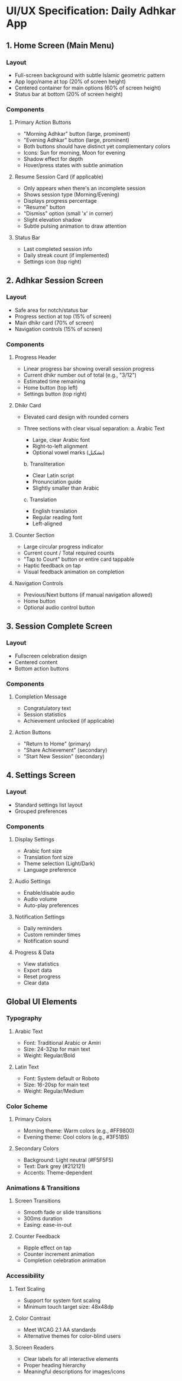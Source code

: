 # UI/UX Specification: Daily Adhkar App

## 1. Home Screen (Main Menu)
### Layout
- Full-screen background with subtle Islamic geometric pattern
- App logo/name at top (20% of screen height)
- Centered container for main options (60% of screen height)
- Status bar at bottom (20% of screen height)

### Components
1. Primary Action Buttons
   - "Morning Adhkar" button (large, prominent)
   - "Evening Adhkar" button (large, prominent)
   - Both buttons should have distinct yet complementary colors
   - Icons: Sun for morning, Moon for evening
   - Shadow effect for depth
   - Hover/press states with subtle animation

2. Resume Session Card (if applicable)
   - Only appears when there's an incomplete session
   - Shows session type (Morning/Evening)
   - Displays progress percentage
   - "Resume" button
   - "Dismiss" option (small 'x' in corner)
   - Slight elevation shadow
   - Subtle pulsing animation to draw attention

3. Status Bar
   - Last completed session info
   - Daily streak count (if implemented)
   - Settings icon (top right)

## 2. Adhkar Session Screen
### Layout
- Safe area for notch/status bar
- Progress section at top (15% of screen)
- Main dhikr card (70% of screen)
- Navigation controls (15% of screen)

### Components
1. Progress Header
   - Linear progress bar showing overall session progress
   - Current dhikr number out of total (e.g., "3/12")
   - Estimated time remaining
   - Home button (top left)
   - Settings button (top right)

2. Dhikr Card
   - Elevated card design with rounded corners
   - Three sections with clear visual separation:
     a. Arabic Text
        - Large, clear Arabic font
        - Right-to-left alignment
        - Optional vowel marks (تشكيل)
     
     b. Transliteration
        - Clear Latin script
        - Pronunciation guide
        - Slightly smaller than Arabic
     
     c. Translation
        - English translation
        - Regular reading font
        - Left-aligned

3. Counter Section
   - Large circular progress indicator
   - Current count / Total required counts
   - "Tap to Count" button or entire card tappable
   - Haptic feedback on tap
   - Visual feedback animation on completion

4. Navigation Controls
   - Previous/Next buttons (if manual navigation allowed)
   - Home button
   - Optional audio control button

## 3. Session Complete Screen
### Layout
- Fullscreen celebration design
- Centered content
- Bottom action buttons

### Components
1. Completion Message
   - Congratulatory text
   - Session statistics
   - Achievement unlocked (if applicable)

2. Action Buttons
   - "Return to Home" (primary)
   - "Share Achievement" (secondary)
   - "Start New Session" (secondary)

## 4. Settings Screen
### Layout
- Standard settings list layout
- Grouped preferences

### Components
1. Display Settings
   - Arabic font size
   - Translation font size
   - Theme selection (Light/Dark)
   - Language preference

2. Audio Settings
   - Enable/disable audio
   - Audio volume
   - Auto-play preferences

3. Notification Settings
   - Daily reminders
   - Custom reminder times
   - Notification sound

4. Progress & Data
   - View statistics
   - Export data
   - Reset progress
   - Clear data

## Global UI Elements
### Typography
1. Arabic Text
   - Font: Traditional Arabic or Amiri
   - Size: 24-32sp for main text
   - Weight: Regular/Bold

2. Latin Text
   - Font: System default or Roboto
   - Size: 16-20sp for main text
   - Weight: Regular/Medium

### Color Scheme
1. Primary Colors
   - Morning theme: Warm colors (e.g., #FF9800)
   - Evening theme: Cool colors (e.g., #3F51B5)

2. Secondary Colors
   - Background: Light neutral (#F5F5F5)
   - Text: Dark grey (#212121)
   - Accents: Theme-dependent

### Animations & Transitions
1. Screen Transitions
   - Smooth fade or slide transitions
   - 300ms duration
   - Easing: ease-in-out

2. Counter Feedback
   - Ripple effect on tap
   - Counter increment animation
   - Completion celebration animation

### Accessibility
1. Text Scaling
   - Support for system font scaling
   - Minimum touch target size: 48x48dp

2. Color Contrast
   - Meet WCAG 2.1 AA standards
   - Alternative themes for color-blind users

3. Screen Readers
   - Clear labels for all interactive elements
   - Proper heading hierarchy
   - Meaningful descriptions for images/icons